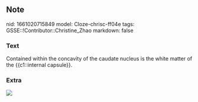 ## Note
nid: 1661020715849
model: Cloze-chrisc-ff04e
tags: GSSE::!Contributor::Christine_Zhao
markdown: false

### Text
Contained within the concavity of the caudate nucleus is the white matter of the {{c1::internal capsule}}.

### Extra
<img src="Screen%20Shot%202021-09-12%20at%207.39.50%20pm.png">
